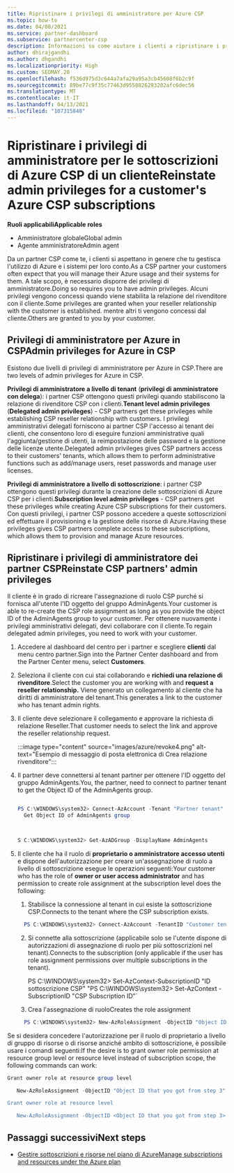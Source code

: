 ```yaml
---
title: Ripristinare i privilegi di amministratore per Azure CSP
ms.topic: how-to
ms.date: 04/08/2021
ms.service: partner-dashboard
ms.subservice: partnercenter-csp
description: Informazioni su come aiutare i clienti a ripristinare i privilegi di amministratore di un partner in modo che il partner possa contribuire alla gestione delle sottoscrizioni di Azure CSP di un cliente.
author: dhirajgandhi
ms.author: dhgandhi
ms.localizationpriority: High
ms.custom: SEOMAY.20
ms.openlocfilehash: f536d975d3c644a7afa29a95a3cb45608f6b2c9f
ms.sourcegitcommit: 89be77c9f35c77463d9558826293202afc6dec56
ms.translationtype: MT
ms.contentlocale: it-IT
ms.lasthandoff: 04/13/2021
ms.locfileid: "107315848"
---
```

# <a name="reinstate-admin-privileges-for-a-customers-azure-csp-subscriptions"></a><span data-ttu-id="6aead-103">Ripristinare i privilegi di amministratore per le sottoscrizioni di Azure CSP di un cliente</span><span class="sxs-lookup"><span data-stu-id="6aead-103">Reinstate admin privileges for a customer's Azure CSP subscriptions</span></span>  

<span data-ttu-id="6aead-104">**Ruoli applicabili**</span><span class="sxs-lookup"><span data-stu-id="6aead-104">**Applicable roles**</span></span>

- <span data-ttu-id="6aead-105">Amministratore globale</span><span class="sxs-lookup"><span data-stu-id="6aead-105">Global admin</span></span>
- <span data-ttu-id="6aead-106">Agente amministratore</span><span class="sxs-lookup"><span data-stu-id="6aead-106">Admin agent</span></span>

<span data-ttu-id="6aead-107">Da un partner CSP come te, i clienti si aspettano in genere che tu gestisca l'utilizzo di Azure e i sistemi per loro conto.</span><span class="sxs-lookup"><span data-stu-id="6aead-107">As a CSP partner your customers often expect that you will manage their Azure usage and their systems for them.</span></span> <span data-ttu-id="6aead-108">A tale scopo, è necessario disporre dei privilegi di amministratore.</span><span class="sxs-lookup"><span data-stu-id="6aead-108">Doing so requires you to have admin privileges.</span></span> <span data-ttu-id="6aead-109">Alcuni privilegi vengono concessi quando viene stabilita la relazione del rivenditore con il cliente.</span><span class="sxs-lookup"><span data-stu-id="6aead-109">Some privileges are granted when your reseller relationship with the customer is established.</span></span> <span data-ttu-id="6aead-110">mentre altri ti vengono concessi dal cliente.</span><span class="sxs-lookup"><span data-stu-id="6aead-110">Others are granted to you by your customer.</span></span>

## <a name="admin-privileges-for-azure-in-csp"></a><span data-ttu-id="6aead-111">Privilegi di amministratore per Azure in CSP</span><span class="sxs-lookup"><span data-stu-id="6aead-111">Admin privileges for Azure in CSP</span></span>

<span data-ttu-id="6aead-112">Esistono due livelli di privilegi di amministratore per Azure in CSP.</span><span class="sxs-lookup"><span data-stu-id="6aead-112">There are two levels of admin privileges for Azure in CSP.</span></span>

<span data-ttu-id="6aead-113">**Privilegi di amministratore a livello di tenant** (**privilegi di amministratore con delega**): i partner CSP ottengono questi privilegi quando stabiliscono la relazione di rivenditore CSP con i clienti.</span><span class="sxs-lookup"><span data-stu-id="6aead-113">**Tenant level admin privileges** (**Delegated admin privileges**) -  CSP partners get these privileges while establishing CSP reseller relationship with customers.</span></span> <span data-ttu-id="6aead-114">I privilegi amministrativi delegati forniscono ai partner CSP l'accesso ai tenant dei clienti, che consentono loro di eseguire funzioni amministrative quali l'aggiunta/gestione di utenti, la reimpostazione delle password e la gestione delle licenze utente.</span><span class="sxs-lookup"><span data-stu-id="6aead-114">Delegated admin privileges gives CSP partners access to their customers' tenants, which allows them to perform administrative functions such as add/manage users, reset passwords and manage user licenses.</span></span>

<span data-ttu-id="6aead-115">**Privilegi di amministratore a livello di sottoscrizione**: i partner CSP ottengono questi privilegi durante la creazione delle sottoscrizioni di Azure CSP per i clienti.</span><span class="sxs-lookup"><span data-stu-id="6aead-115">**Subscription level admin privileges** - CSP partners get these privileges while creating Azure CSP subscriptions for their customers.</span></span> <span data-ttu-id="6aead-116">Con questi privilegi, i partner CSP possono accedere a queste sottoscrizioni ed effettuare il provisioning e la gestione delle risorse di Azure.</span><span class="sxs-lookup"><span data-stu-id="6aead-116">Having these privileges gives CSP partners complete access to these subscriptions, which allows them to provision and manage Azure resources.</span></span>

## <a name="reinstate-csp-partners-admin-privileges"></a><span data-ttu-id="6aead-117">Ripristinare i privilegi di amministratore dei partner CSP</span><span class="sxs-lookup"><span data-stu-id="6aead-117">Reinstate CSP partners' admin privileges</span></span>

<span data-ttu-id="6aead-118">Il cliente è in grado di ricreare l'assegnazione di ruolo CSP purché si fornisca all'utente l'ID oggetto del gruppo AdminAgents.</span><span class="sxs-lookup"><span data-stu-id="6aead-118">Your customer is able to re-create the CSP role assignment as long as you provide the object ID of the AdminAgents group to your customer.</span></span> <span data-ttu-id="6aead-119">Per ottenere nuovamente i privilegi amministrativi delegati, devi collaborare con il cliente.</span><span class="sxs-lookup"><span data-stu-id="6aead-119">To regain delegated admin privileges, you need to work with your customer.</span></span>

1. <span data-ttu-id="6aead-120">Accedere al dashboard del centro per i partner e scegliere **clienti** dal menu centro partner.</span><span class="sxs-lookup"><span data-stu-id="6aead-120">Sign into the Partner Center dashboard and from the Partner Center menu, select **Customers**.</span></span>

2. <span data-ttu-id="6aead-121">Seleziona il cliente con cui stai collaborando e **richiedi una relazione di rivenditore**.</span><span class="sxs-lookup"><span data-stu-id="6aead-121">Select the customer you are working with and **request a reseller relationship.**</span></span> <span data-ttu-id="6aead-122">Viene generato un collegamento al cliente che ha diritti di amministratore del tenant.</span><span class="sxs-lookup"><span data-stu-id="6aead-122">This generates a link to the customer who has tenant admin rights.</span></span>

3. <span data-ttu-id="6aead-123">Il cliente deve selezionare il collegamento e approvare la richiesta di relazione Reseller.</span><span class="sxs-lookup"><span data-stu-id="6aead-123">That customer needs to select the link and approve the reseller relationship request.</span></span>

   :::image type="content" source="images/azure/revoke4.png" alt-text="Esempio di messaggio di posta elettronica di Crea relazione rivenditore":::

4. <span data-ttu-id="6aead-125">Il partner deve connettersi al tenant partner per ottenere l'ID oggetto del gruppo AdminAgents.</span><span class="sxs-lookup"><span data-stu-id="6aead-125">You, the partner, need to connect to partner tenant to get the Object ID of the AdminAgents group.</span></span>

  
    ```powershell

    PS C:\WINDOWS\system32> Connect-AzAccount -Tenant "Partner tenant"
      Get Object ID of AdminAgents group
   
    

   S C:\WINDOWS\system32> Get-AzADGroup -DisplayName AdminAgents
    ```


5. <span data-ttu-id="6aead-126">Il cliente che ha il ruolo di **proprietario o amministratore accesso utenti** e dispone dell'autorizzazione per creare un'assegnazione di ruolo a livello di sottoscrizione esegue le operazioni seguenti:</span><span class="sxs-lookup"><span data-stu-id="6aead-126">Your customer who has the role of **owner or user access administrator** and has permission to create role assignment at the subscription level does the following:</span></span>


    1. <span data-ttu-id="6aead-127">Stabilisce la connessione al tenant in cui esiste la sottoscrizione CSP.</span><span class="sxs-lookup"><span data-stu-id="6aead-127">Connects to the tenant where the CSP subscription exists.</span></span>
      ```powershell
        PS C:\WINDOWS\system32> Connect-AzAccount -TenantID "Customer tenant"
      ```

    2. <span data-ttu-id="6aead-128">Si connette alla sottoscrizione (applicabile solo se l'utente dispone di autorizzazioni di assegnazione di ruolo per più sottoscrizioni nel tenant).</span><span class="sxs-lookup"><span data-stu-id="6aead-128">Connects to the subscription (only applicable if the user has role assignment permissions over multiple subscriptions in the tenant).</span></span>
   
         <span data-ttu-id="6aead-129">PS C:\WINDOWS\system32> Set-AzContext-SubscriptionID "ID sottoscrizione CSP" "</span><span class="sxs-lookup"><span data-stu-id="6aead-129">PS C:\WINDOWS\system32> Set-AzContext -SubscriptionID "CSP Subscription ID"\`</span></span>


    3. <span data-ttu-id="6aead-130">Crea l'assegnazione di ruolo</span><span class="sxs-lookup"><span data-stu-id="6aead-130">Creates the role assignment</span></span>
    
    ```powershell
      PS C:\WINDOWS\system32> New-AzRoleAssignment -ObjectID "Object ID of the Admin Agents group- needs to be provided by partner" -RoleDefinitionName "Owner" -Scope "/subscriptions/CSP subscription ID"
    ```


<span data-ttu-id="6aead-131">Se si desidera concedere l'autorizzazione per il ruolo di proprietario a livello di gruppo di risorse o di risorse anziché ambito di sottoscrizione, è possibile usare i comandi seguenti:</span><span class="sxs-lookup"><span data-stu-id="6aead-131">If the desire is to grant owner role permission at resource group level or resource level instead of subscription scope, the following commands can work:</span></span>


```powershell
Grant owner role at resource group level

   New-AzRoleAssignment -ObjectID "Object ID that you got from step 3" -RoleDefinitionName Owner -Scope "/subscriptions/"SubscriptionID of CSP subscription"/resourceGroups/"Resource group name"

Grant owner role at resource level

   New-AzRoleAssignment -ObjectID <Object ID that you got from step 3> -RoleDefinitionName Owner -Scope "Resource URI"
```


## <a name="next-steps"></a><span data-ttu-id="6aead-132">Passaggi successivi</span><span class="sxs-lookup"><span data-stu-id="6aead-132">Next steps</span></span>

- [<span data-ttu-id="6aead-133">Gestire sottoscrizioni e risorse nel piano di Azure</span><span class="sxs-lookup"><span data-stu-id="6aead-133">Manage subscriptions and resources under the Azure plan</span></span>](azure-plan-manage.md)
